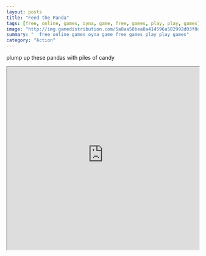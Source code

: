 ```yaml
---
layout: posts
title: "Feed the Panda"
tags: [free, online, games, oyna, game, free, games, play, play, games]
image: "http://img.gamedistribution.com/5a8aa58bea8a414596a582992d03f0d0.jpg"
summary: "  free online games oyna game free games play play games"
category: "Action"
---
```


plump up these pandas with piles of candy

<iframe width="100%" height="480px;" src="http://flash.gamedistribution.com?game=5a8aa58bea8a414596a582992d03f0d0"></iframe>